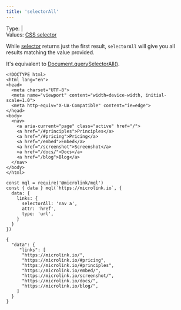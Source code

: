 ```yaml
---
title: 'selectorAll'
---
```


Type: <TypeContainer><Type children='<string>'/> | <Type children='<string[]>'/></TypeContainer><br/>
Values: [CSS selector](https://developer.mozilla.org/en-US/docs/Web/CSS/CSS_Selectors)

While [selector](/docs/mql/data/selector) returns just the first result, `selectorAll` will give you all results matching the value provided.

It's equivalent to [Document.querySelectorAll()](https://developer.mozilla.org/en-US/docs/Web/API/Document/querySelectorAll).

```html{10,16}
<!DOCTYPE html>
<html lang="en">
<head>
  <meta charset="UTF-8">
  <meta name="viewport" content="width=device-width, initial-scale=1.0">
  <meta http-equiv="X-UA-Compatible" content="ie=edge">
</head>
<body>
  <nav>
    <a aria-current="page" class="active" href="/">
    <a href="/#principles">Principles</a>  
    <a href="/#pricing">Pricing</a>
    <a href="/embed">Embed</a>
    <a href="/screenshot">Screenshot</a>
    <a href="/docs/">Docs</a>
    <a href="/blog">Blog</a>
  </nav>
</body>
</html>
```

```js{5}
const mql = require('@microlink/mql')
const { data } mql(`https://microlink.io`, {
  data: {
    links: {
      selectorAll: 'nav a',
      attr: 'href',
      type: 'url',
    }
  }
})
```

```json{3, 11}
{
  "data": {
     "links": [
      "https://microlink.io/",
      "https://microlink.io/#pricing",
      "https://microlink.io/#principles",
      "https://microlink.io/embed/",
      "https://microlink.io/screenshot/",
      "https://microlink.io/docs/",
      "https://microlink.io/blog/",
    ]
  }
}
```
